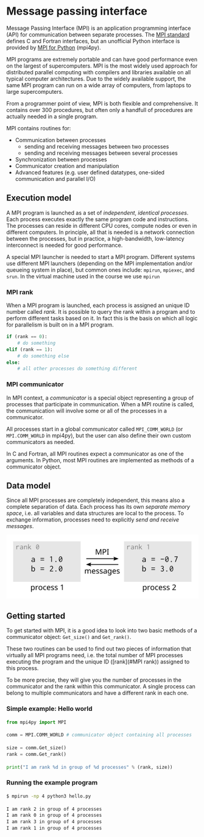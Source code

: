 <!-- Title: Introduction to MPI -->

<!-- Short description:

In this article we give a brief introduction to the most widely used approach
for distributed parallel computing called MPI and its key concepts.

-->


# Message passing interface

Message Passing Interface (MPI) is an application programming interface (API)
for communication between separate processes. The
[MPI standard](https://www.mpi-forum.org/docs/) defines C and
Fortran interfaces, but an unofficial Python interface is provided by
[MPI for Python](https://mpi4py.readthedocs.io) (mpi4py).

MPI programs are extremely portable and can have good performance even on the
largest of supercomputers. MPI is the most widely used approach for
distributed parallel computing with compilers and libraries available on all
typical computer architectures. Due to the widely available support, the same
MPI program can run on a wide array of computers, from laptops to large
supercomputers.

From a programmer point of view, MPI is both flexible and comprehensive. It
contains over 300 procedures, but often only a handfull of procedures are
actually needed in a single program.

MPI contains routines for:

- Communication between processes
    - sending and receiving messages between two processes
    - sending and receiving messages between several processes
- Synchronization between processes
- Communicator creation and manipulation
- Advanced features (e.g. user defined datatypes, one-sided communication
  and parallel I/O)


## Execution model

A MPI program is launched as a set of *independent*, *identical processes*.
Each process executes exactly the same program code and instructions. The
processes can reside in different CPU cores, compute nodes or even in
different computers. In principle, all that is needed is a network connection
between the processes, but in practice, a high-bandwidth, low-latency
interconnect is needed for good performance.

A special MPI launcher is needed to start a MPI program. Different systems
use different MPI launchers (depending on the MPI implementation and/or
queueing system in place), but common ones include: `mpirun`, `mpiexec`,
and `srun`. In the virtual machine used in the course we use `mpirun`

### MPI rank

When a MPI program is launched, each process is assigned an unique ID number
called *rank*. It is possible to query the rank within a program and to
perform different tasks based on it. In fact this is the basis on which all
logic for parallelism is built on in a MPI program.

~~~python
if (rank == 0):
    # do something
elif (rank == 1):
    # do something else
else:
    # all other processes do something different
~~~

### MPI communicator

In MPI context, a *communicator* is a special object representing a group of
processes that participate in communication. When a MPI routine is called, the
communication will involve some or all of the processes in a communicator.

All processes start in a global communicator called `MPI_COMM_WORLD` (or
`MPI.COMM_WORLD` in mpi4py), but the user can also define their own custom
communicators as needed.

In C and Fortran, all MPI routines expect a communicator as one of the
arguments. In Python, most MPI routines are implemented as methods of a
communicator object.


## Data model

Since all MPI processes are completely independent, this means also a
complete separation of data. Each process has its own *separate memory space*,
i.e. all variables and data structures are local to the process. To exchange
information, processes need to explicitly *send and receive messages*.

![](../../img/mpi-data-model.png)


## Getting started

To get started with MPI, it is a good idea to look into two basic methods of
a communicator object: `Get_size()` and `Get_rank()`.

These two routines can be used to find out two pieces of information that
virtually all MPI programs need, i.e. the total number of MPI processes
executing the program and the unique ID ([rank](#MPI rank)) assigned to this
process.

To be more precise, they will give you the number of processes in the
communicator and the rank within this communicator. A single process can
belong to multiple communicators and have a different rank in each one.

### Simple example: Hello world

~~~python
from mpi4py import MPI

comm = MPI.COMM_WORLD # communicator object containing all processes

size = comm.Get_size()
rank = comm.Get_rank()

print("I am rank %d in group of %d processes" % (rank, size))
~~~

### Running the example program

~~~bash
$ mpirun -np 4 python3 hello.py

I am rank 2 in group of 4 processes
I am rank 0 in group of 4 processes
I am rank 3 in group of 4 processes
I am rank 1 in group of 4 processes
~~~
